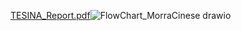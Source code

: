 [TESINA_Report.pdf](https://github.com/user-attachments/files/16846775/TESINA_Report.pdf)![FlowChart_MorraCinese drawio](https://github.com/user-attachments/assets/cb278c69-9ada-4445-91c8-2f551aa1dc51)


